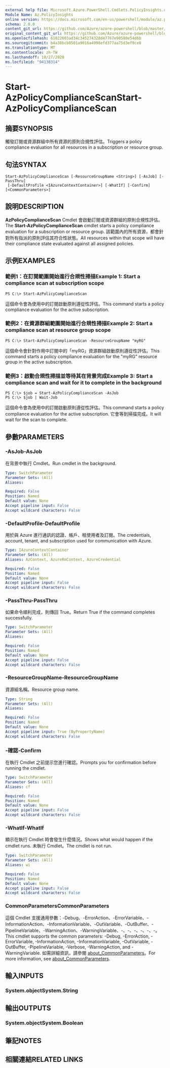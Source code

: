 ```yaml
---
external help file: Microsoft.Azure.PowerShell.Cmdlets.PolicyInsights.dll-Help.xml
Module Name: Az.PolicyInsights
online version: https://docs.microsoft.com/en-us/powershell/module/az.policyinsights/start-azpolicycompliancescan
schema: 2.0.0
content_git_url: https://github.com/Azure/azure-powershell/blob/master/src/PolicyInsights/PolicyInsights/help/Start-AzPolicyComplianceScan.md
original_content_git_url: https://github.com/Azure/azure-powershell/blob/master/src/PolicyInsights/PolicyInsights/help/Start-AzPolicyComplianceScan.md
ms.openlocfilehash: 61022603ad34c345274328d47767e90580e54d6b
ms.sourcegitcommit: b4a38bcb0501a9016a4998efd377aa75d3ef9ce8
ms.translationtype: MT
ms.contentlocale: zh-TW
ms.lasthandoff: 10/27/2020
ms.locfileid: "94138314"
---
```

# <span data-ttu-id="87f2c-101">Start-AzPolicyComplianceScan</span><span class="sxs-lookup"><span data-stu-id="87f2c-101">Start-AzPolicyComplianceScan</span></span>

## <span data-ttu-id="87f2c-102">摘要</span><span class="sxs-lookup"><span data-stu-id="87f2c-102">SYNOPSIS</span></span>
<span data-ttu-id="87f2c-103">觸發訂閱或資源群組中所有資源的原則合規性評估。</span><span class="sxs-lookup"><span data-stu-id="87f2c-103">Triggers a policy compliance evaluation for all resources in a subscription or resource group.</span></span>

## <span data-ttu-id="87f2c-104">句法</span><span class="sxs-lookup"><span data-stu-id="87f2c-104">SYNTAX</span></span>

```
Start-AzPolicyComplianceScan [-ResourceGroupName <String>] [-AsJob] [-PassThru]
 [-DefaultProfile <IAzureContextContainer>] [-WhatIf] [-Confirm] [<CommonParameters>]
```

## <span data-ttu-id="87f2c-105">說明</span><span class="sxs-lookup"><span data-stu-id="87f2c-105">DESCRIPTION</span></span>
<span data-ttu-id="87f2c-106">**AzPolicyComplianceScan** Cmdlet 會啟動訂閱或資源群組的原則合規性評估。</span><span class="sxs-lookup"><span data-stu-id="87f2c-106">The **Start-AzPolicyComplianceScan** cmdlet starts a policy compliance evaluation for a subscription or resource group.</span></span> <span data-ttu-id="87f2c-107">該範圍內的所有資源，都會針對所有指派的原則評估其符合性狀態。</span><span class="sxs-lookup"><span data-stu-id="87f2c-107">All resources within that scope will have their compliance state evaluated against all assigned policies.</span></span>

## <span data-ttu-id="87f2c-108">示例</span><span class="sxs-lookup"><span data-stu-id="87f2c-108">EXAMPLES</span></span>

### <span data-ttu-id="87f2c-109">範例1：在訂閱範圍開始進行合規性掃描</span><span class="sxs-lookup"><span data-stu-id="87f2c-109">Example 1: Start a compliance scan at subscription scope</span></span>
```
PS C:\> Start-AzPolicyComplianceScan
```

<span data-ttu-id="87f2c-110">這個命令會為使用中的訂閱啟動原則遵從性評估。</span><span class="sxs-lookup"><span data-stu-id="87f2c-110">This command starts a policy compliance evaluation for the active subscription.</span></span>

### <span data-ttu-id="87f2c-111">範例2：在資源群組範圍開始進行合規性掃描</span><span class="sxs-lookup"><span data-stu-id="87f2c-111">Example 2: Start a compliance scan at resource group scope</span></span>
```
PS C:\> Start-AzPolicyComplianceScan -ResourceGroupName "myRG"
```

<span data-ttu-id="87f2c-112">這個命令會針對作用中訂閱中的「myRG」資源群組啟動原則遵從性評估。</span><span class="sxs-lookup"><span data-stu-id="87f2c-112">This command starts a policy compliance evaluation for the "myRG" resource group in the active subscription.</span></span>

### <span data-ttu-id="87f2c-113">範例3：啟動合規性掃描並等待其在背景完成</span><span class="sxs-lookup"><span data-stu-id="87f2c-113">Example 3: Start a compliance scan and wait for it to complete in the background</span></span>
```
PS C:\> $job = Start-AzPolicyComplianceScan -AsJob
PS C:\> $job | Wait-Job
```

<span data-ttu-id="87f2c-114">這個命令會為使用中的訂閱啟動原則遵從性評估。</span><span class="sxs-lookup"><span data-stu-id="87f2c-114">This command starts a policy compliance evaluation for the active subscription.</span></span> <span data-ttu-id="87f2c-115">它會等到掃描完成。</span><span class="sxs-lookup"><span data-stu-id="87f2c-115">It will wait for the scan to complete.</span></span>

## <span data-ttu-id="87f2c-116">參數</span><span class="sxs-lookup"><span data-stu-id="87f2c-116">PARAMETERS</span></span>

### <span data-ttu-id="87f2c-117">-AsJob</span><span class="sxs-lookup"><span data-stu-id="87f2c-117">-AsJob</span></span>
<span data-ttu-id="87f2c-118">在背景中執行 Cmdlet。</span><span class="sxs-lookup"><span data-stu-id="87f2c-118">Run cmdlet in the background.</span></span>

```yaml
Type: SwitchParameter
Parameter Sets: (All)
Aliases:

Required: False
Position: Named
Default value: None
Accept pipeline input: False
Accept wildcard characters: False
```

### <span data-ttu-id="87f2c-119">-DefaultProfile</span><span class="sxs-lookup"><span data-stu-id="87f2c-119">-DefaultProfile</span></span>
<span data-ttu-id="87f2c-120">用於與 Azure 進行通訊的認證、帳戶、租使用者及訂閱。</span><span class="sxs-lookup"><span data-stu-id="87f2c-120">The credentials, account, tenant, and subscription used for communication with Azure.</span></span>

```yaml
Type: IAzureContextContainer
Parameter Sets: (All)
Aliases: AzContext, AzureRmContext, AzureCredential

Required: False
Position: Named
Default value: None
Accept pipeline input: False
Accept wildcard characters: False
```

### <span data-ttu-id="87f2c-121">-PassThru</span><span class="sxs-lookup"><span data-stu-id="87f2c-121">-PassThru</span></span>
<span data-ttu-id="87f2c-122">如果命令順利完成，則傳回 True。</span><span class="sxs-lookup"><span data-stu-id="87f2c-122">Return True if the command completes successfully.</span></span>

```yaml
Type: SwitchParameter
Parameter Sets: (All)
Aliases:

Required: False
Position: Named
Default value: None
Accept pipeline input: False
Accept wildcard characters: False
```

### <span data-ttu-id="87f2c-123">-ResourceGroupName</span><span class="sxs-lookup"><span data-stu-id="87f2c-123">-ResourceGroupName</span></span>
<span data-ttu-id="87f2c-124">資源組名稱。</span><span class="sxs-lookup"><span data-stu-id="87f2c-124">Resource group name.</span></span>

```yaml
Type: String
Parameter Sets: (All)
Aliases:

Required: False
Position: Named
Default value: None
Accept pipeline input: True (ByPropertyName)
Accept wildcard characters: False
```

### <span data-ttu-id="87f2c-125">-確認</span><span class="sxs-lookup"><span data-stu-id="87f2c-125">-Confirm</span></span>
<span data-ttu-id="87f2c-126">在執行 Cmdlet 之前提示您進行確認。</span><span class="sxs-lookup"><span data-stu-id="87f2c-126">Prompts you for confirmation before running the cmdlet.</span></span>

```yaml
Type: SwitchParameter
Parameter Sets: (All)
Aliases: cf

Required: False
Position: Named
Default value: None
Accept pipeline input: False
Accept wildcard characters: False
```

### <span data-ttu-id="87f2c-127">-WhatIf</span><span class="sxs-lookup"><span data-stu-id="87f2c-127">-WhatIf</span></span>
<span data-ttu-id="87f2c-128">顯示在執行 Cmdlet 時會發生什麼情況。</span><span class="sxs-lookup"><span data-stu-id="87f2c-128">Shows what would happen if the cmdlet runs.</span></span>
<span data-ttu-id="87f2c-129">未執行 Cmdlet。</span><span class="sxs-lookup"><span data-stu-id="87f2c-129">The cmdlet is not run.</span></span>

```yaml
Type: SwitchParameter
Parameter Sets: (All)
Aliases: wi

Required: False
Position: Named
Default value: None
Accept pipeline input: False
Accept wildcard characters: False
```

### <span data-ttu-id="87f2c-130">CommonParameters</span><span class="sxs-lookup"><span data-stu-id="87f2c-130">CommonParameters</span></span>
<span data-ttu-id="87f2c-131">這個 Cmdlet 支援通用參數：-Debug、-ErrorAction、-ErrorVariable、-InformationAction、-InformationVariable、-OutVariable、-OutBuffer、-PipelineVariable、-WarningAction、-WarningVariable、-、-、-、-、-、-。</span><span class="sxs-lookup"><span data-stu-id="87f2c-131">This cmdlet supports the common parameters: -Debug, -ErrorAction, -ErrorVariable, -InformationAction, -InformationVariable, -OutVariable, -OutBuffer, -PipelineVariable, -Verbose, -WarningAction, and -WarningVariable.</span></span> <span data-ttu-id="87f2c-132">如需詳細資訊，請參閱 [about_CommonParameters](http://go.microsoft.com/fwlink/?LinkID=113216)。</span><span class="sxs-lookup"><span data-stu-id="87f2c-132">For more information, see [about_CommonParameters](http://go.microsoft.com/fwlink/?LinkID=113216).</span></span>

## <span data-ttu-id="87f2c-133">輸入</span><span class="sxs-lookup"><span data-stu-id="87f2c-133">INPUTS</span></span>

### <span data-ttu-id="87f2c-134">System.object</span><span class="sxs-lookup"><span data-stu-id="87f2c-134">System.String</span></span>

## <span data-ttu-id="87f2c-135">輸出</span><span class="sxs-lookup"><span data-stu-id="87f2c-135">OUTPUTS</span></span>

### <span data-ttu-id="87f2c-136">System.object</span><span class="sxs-lookup"><span data-stu-id="87f2c-136">System.Boolean</span></span>

## <span data-ttu-id="87f2c-137">筆記</span><span class="sxs-lookup"><span data-stu-id="87f2c-137">NOTES</span></span>

## <span data-ttu-id="87f2c-138">相關連結</span><span class="sxs-lookup"><span data-stu-id="87f2c-138">RELATED LINKS</span></span>
